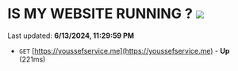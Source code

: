 # IS MY WEBSITE RUNNING ? [![](https://img.shields.io/static/v1?label=Sponsor&message=%E2%9D%A4&logo=GitHub&color=%23fe8e86)](https://github.com/sponsors/Youssef-Lehmam)

Last updated: **6/13/2024, 11:29:59 PM**

- `GET` [https://youssefservice.me](https://youssefservice.me) - **Up** (221ms)
